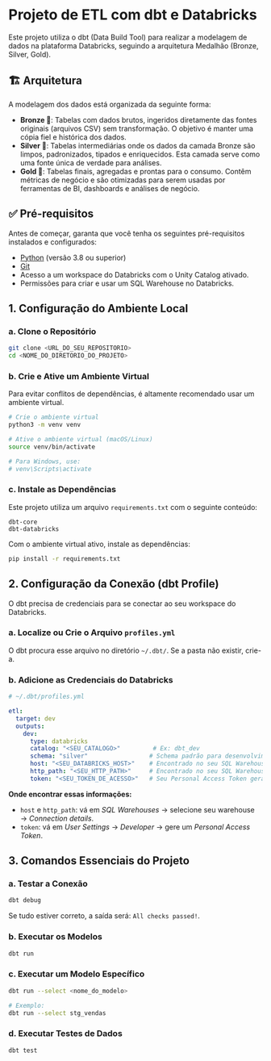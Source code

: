 # Projeto de ETL com dbt e Databricks

Este projeto utiliza o dbt (Data Build Tool) para realizar a modelagem de dados na plataforma Databricks, seguindo a arquitetura Medalhão (Bronze, Silver, Gold).

## 🏗️ Arquitetura

A modelagem dos dados está organizada da seguinte forma:

- **Bronze 🥉**: Tabelas com dados brutos, ingeridos diretamente das fontes originais (arquivos CSV) sem transformação. O objetivo é manter uma cópia fiel e histórica dos dados.
- **Silver 🥈**: Tabelas intermediárias onde os dados da camada Bronze são limpos, padronizados, tipados e enriquecidos. Esta camada serve como uma fonte única de verdade para análises.
- **Gold 🥇**: Tabelas finais, agregadas e prontas para o consumo. Contêm métricas de negócio e são otimizadas para serem usadas por ferramentas de BI, dashboards e análises de negócio.

## ✅ Pré-requisitos

Antes de começar, garanta que você tenha os seguintes pré-requisitos instalados e configurados:

- [Python](https://www.python.org/downloads/) (versão 3.8 ou superior)
- [Git](https://git-scm.com/downloads/)
- Acesso a um workspace do Databricks com o Unity Catalog ativado.
- Permissões para criar e usar um SQL Warehouse no Databricks.

## 1. Configuração do Ambiente Local

### a. Clone o Repositório

```bash
git clone <URL_DO_SEU_REPOSITORIO>
cd <NOME_DO_DIRETORIO_DO_PROJETO>
```

### b. Crie e Ative um Ambiente Virtual

Para evitar conflitos de dependências, é altamente recomendado usar um ambiente virtual.

```bash
# Crie o ambiente virtual
python3 -m venv venv

# Ative o ambiente virtual (macOS/Linux)
source venv/bin/activate

# Para Windows, use:
# venv\Scripts\activate
```

### c. Instale as Dependências

Este projeto utiliza um arquivo `requirements.txt` com o seguinte conteúdo:

```plaintext
dbt-core
dbt-databricks
```

Com o ambiente virtual ativo, instale as dependências:

```bash
pip install -r requirements.txt
```

## 2. Configuração da Conexão (dbt Profile)

O dbt precisa de credenciais para se conectar ao seu workspace do Databricks.

### a. Localize ou Crie o Arquivo `profiles.yml`

O dbt procura esse arquivo no diretório `~/.dbt/`. Se a pasta não existir, crie-a.

### b. Adicione as Credenciais do Databricks

```yaml
# ~/.dbt/profiles.yml

etl:
  target: dev
  outputs:
    dev:
      type: databricks
      catalog: "<SEU_CATALOGO>"         # Ex: dbt_dev
      schema: "silver"                 # Schema padrão para desenvolvimento e materialização dos modelos
      host: "<SEU_DATABRICKS_HOST>"    # Encontrado no seu SQL Warehouse em "Connection details"
      http_path: "<SEU_HTTP_PATH>"     # Encontrado no seu SQL Warehouse em "Connection details"
      token: "<SEU_TOKEN_DE_ACESSO>"   # Seu Personal Access Token gerado no Databricks
```

**Onde encontrar essas informações:**

- `host` e `http_path`: vá em *SQL Warehouses* → selecione seu warehouse → *Connection details*.
- `token`: vá em *User Settings* → *Developer* → gere um *Personal Access Token*.

## 3. Comandos Essenciais do Projeto

### a. Testar a Conexão

```bash
dbt debug
```

Se tudo estiver correto, a saída será: `All checks passed!`.

### b. Executar os Modelos

```bash
dbt run
```

### c. Executar um Modelo Específico

```bash
dbt run --select <nome_do_modelo>

# Exemplo:
dbt run --select stg_vendas
```

### d. Executar Testes de Dados

```bash
dbt test
```
